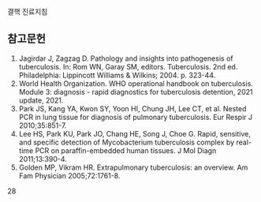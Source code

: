 결핵 진료지침

## 참고문헌
1. Jagirdar J, Zagzag D. Pathology and insights into pathogenesis of tuberculosis. In: Rom WN, Garay SM, editors. Tuberculosis. 2nd ed. Philadelphia: Lippincott Williams & Wilkins; 2004. p. 323-44.
2. World Health Organization. WHO operational handbook on tuberculosis. Module 3: diagnosis - rapid diagnostics for tuberculosis detention, 2021 update, 2021.
3. Park JS, Kang YA, Kwon SY, Yoon HI, Chung JH, Lee CT, et al. Nested PCR in lung tissue for diagnosis of pulmonary tuberculosis. Eur Respir J 2010;35:851-7.
4. Lee HS, Park KU, Park JO, Chang HE, Song J, Choe G. Rapid, sensitive, and specific detection of Mycobacterium tuberculosis complex by real-time PCR on paraffin-embedded human tissues. J Mol Diagn 2011;13:390-4.
5. Golden MP, Vikram HR. Extrapulmonary tuberculosis: an overview. Am Fam Physician 2005;72:1761-8.

<PAGE>28